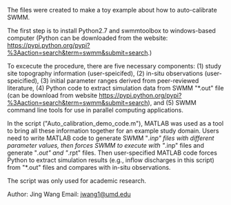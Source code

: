 The files were created to make a toy example about how to auto-calibrate SWMM.

The first step is to install Python2.7 and swmmtoolbox to windows-based 
computer (Python can be downloaded from the website:
https://pypi.python.org/pypi?%3Aaction=search&term=swmm&submit=search.)

To excecute the procedure, there are five necessary components: 
(1) study site topography information (user-speicifed), (2) in-situ 
observations (user-speicified), (3) initial parameter ranges derived 
from peer-reviewed literature, (4) Python code to extract simulation data 
from SWMM "*.out" file (can be download from website 
https://pypi.python.org/pypi?%3Aaction=search&term=swmm&submit=search), 
and (5) SWMM command line tools for use in parallel computing applications. 

In the script ("Auto_calibration_demo_code.m"), MATLAB was used as a tool 
to bring all these information together for an example study domain. 
Users need to write MATLAB code to generate SWMM "*.inp" files with different 
parameter values, then forces SWMM to execute with "*.inp" files and generate 
"*.out" and "*.rpt" files.  Then user-specified MATLAB code forces Python to 
extract simulation results (e.g., inflow discharges in this script) from "*.out" 
files and compares with in-situ observations.

The script was only used for academic research. 

Author: Jing Wang
Email: jwang1@umd.edu
